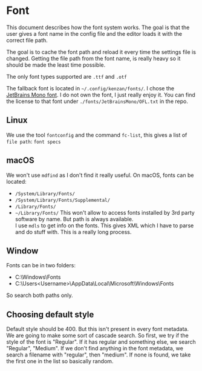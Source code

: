 # Font

This document describes how the font system works. The goal is that the user gives a font 
name in the config file and the editor loads it with the correct file path. 

The goal is to cache the font path and reload it every time the settings file is changed. 
Getting the file path from the font name, is really heavy so it should be made the least time possible. 

The only font types supported are `.ttf` and `.otf`

The fallback font is located in `~/.config/kenzan/fonts/`. I chose the 
[JetBrains Mono font](https://www.jetbrains.com/lp/mono/). I do not own the font, I just really enjoy it. 
You can find the license to that font under `./fonts/JetBrainsMono/OFL.txt` in the repo. 

## Linux

We use the tool `fontconfig` and the command `fc-list`, this gives a list of `file path`: `font specs`

## macOS

We won't use `mdfind` as I don't find it really useful. On macOS, fonts can be located: 
- `/System/Library/Fonts/` 
- `/System/Library/Fonts/Supplemental/`
- `/Library/Fonts/`
- `~/Library/Fonts/`
This won't allow to access fonts installed by 3rd party software by name. But path is always available.\
I use `mdls` to get info on the fonts. This gives XML which I have to parse and do stuff with. 
This is a really long process. 

## Window

Fonts can be in two folders: 
- C:\Windows\Fonts
- C:\Users\<Username>\AppData\Local\Microsoft\Windows\Fonts

So search both paths only. 

## Choosing default style

Default style should be 400. But this isn't present in every font metadata. We are going 
to make some sort of cascade search. So first, we try if the style of the font is "Regular". 
If it has regular and something else, we search "Regular", "Medium". If we don't find 
anything in the font metadata, we search a filename with "regular", then "medium". If none 
is found, we take the first one in the list so basically random. 
